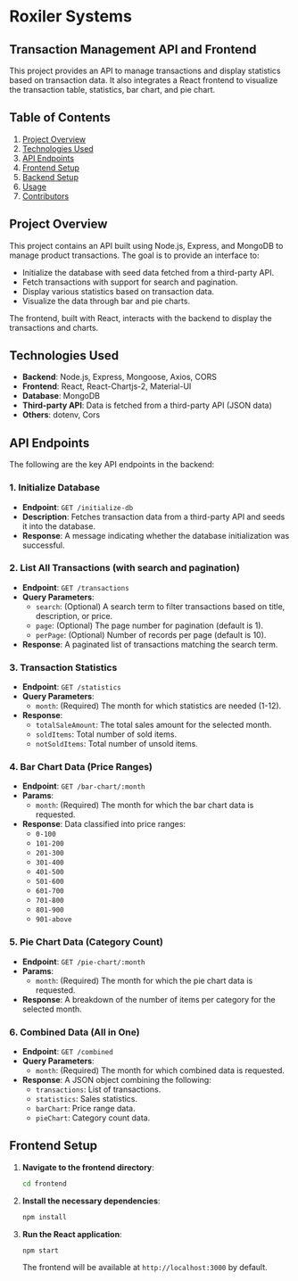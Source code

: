 # Roxiler Systems

## Transaction Management API and Frontend

This project provides an API to manage transactions and display statistics based on transaction data. It also integrates a React frontend to visualize the transaction table, statistics, bar chart, and pie chart.

## Table of Contents

1. [Project Overview](#project-overview)
2. [Technologies Used](#technologies-used)
3. [API Endpoints](#api-endpoints)
4. [Frontend Setup](#frontend-setup)
5. [Backend Setup](#backend-setup)
6. [Usage](#usage)
7. [Contributors](#contributors)

## Project Overview

This project contains an API built using Node.js, Express, and MongoDB to manage product transactions. The goal is to provide an interface to:

- Initialize the database with seed data fetched from a third-party API.
- Fetch transactions with support for search and pagination.
- Display various statistics based on transaction data.
- Visualize the data through bar and pie charts.

The frontend, built with React, interacts with the backend to display the transactions and charts.

## Technologies Used

- **Backend**: Node.js, Express, Mongoose, Axios, CORS
- **Frontend**: React, React-Chartjs-2, Material-UI
- **Database**: MongoDB
- **Third-party API**: Data is fetched from a third-party API (JSON data)
- **Others**: dotenv, Cors

## API Endpoints

The following are the key API endpoints in the backend:

### 1. Initialize Database

- **Endpoint**: `GET /initialize-db`
- **Description**: Fetches transaction data from a third-party API and seeds it into the database.
- **Response**: A message indicating whether the database initialization was successful.

### 2. List All Transactions (with search and pagination)

- **Endpoint**: `GET /transactions`
- **Query Parameters**:
  - `search`: (Optional) A search term to filter transactions based on title, description, or price.
  - `page`: (Optional) The page number for pagination (default is 1).
  - `perPage`: (Optional) Number of records per page (default is 10).
- **Response**: A paginated list of transactions matching the search term.

### 3. Transaction Statistics

- **Endpoint**: `GET /statistics`
- **Query Parameters**:
  - `month`: (Required) The month for which statistics are needed (1-12).
- **Response**:
  - `totalSaleAmount`: The total sales amount for the selected month.
  - `soldItems`: Total number of sold items.
  - `notSoldItems`: Total number of unsold items.

### 4. Bar Chart Data (Price Ranges)

- **Endpoint**: `GET /bar-chart/:month`
- **Params**:
  - `month`: (Required) The month for which the bar chart data is requested.
- **Response**: Data classified into price ranges:
  - `0-100`
  - `101-200`
  - `201-300`
  - `301-400`
  - `401-500`
  - `501-600`
  - `601-700`
  - `701-800`
  - `801-900`
  - `901-above`

### 5. Pie Chart Data (Category Count)

- **Endpoint**: `GET /pie-chart/:month`
- **Params**:
  - `month`: (Required) The month for which the pie chart data is requested.
- **Response**: A breakdown of the number of items per category for the selected month.

### 6. Combined Data (All in One)

- **Endpoint**: `GET /combined`
- **Query Parameters**:
  - `month`: (Required) The month for which combined data is requested.
- **Response**: A JSON object combining the following:
  - `transactions`: List of transactions.
  - `statistics`: Sales statistics.
  - `barChart`: Price range data.
  - `pieChart`: Category count data.

## Frontend Setup

1. **Navigate to the frontend directory**:
   ```bash
   cd frontend
   ```

2. **Install the necessary dependencies**:  
   ```bash
   npm install
   ```

3. **Run the React application**:  
   ```bash
   npm start
   ```

   The frontend will be available at `http://localhost:3000` by default.
